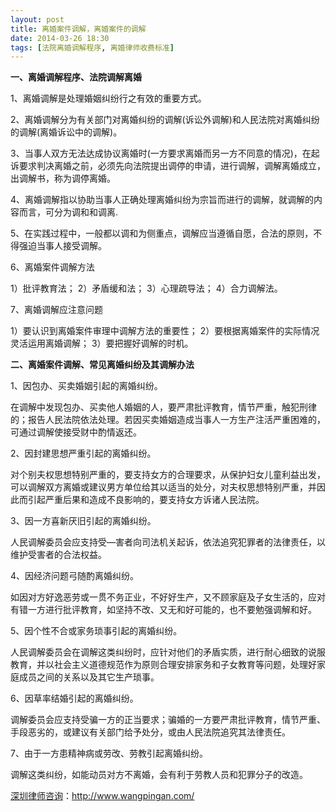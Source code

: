 ```yaml
---
layout: post
title: 离婚案件调解，离婚案件的调解
date: 2014-03-26 18:30
tags: [法院离婚调解程序, 离婚律师收费标准]
---
```

<strong>一、离婚调解程序、法院调解离婚</strong>

1、离婚调解是处理婚姻纠纷行之有效的重要方式。

2、离婚调解分为有关部门对离婚纠纷的调解(诉讼外调解)和人民法院对离婚纠纷的调解(离婚诉讼中的调解)。

3、当事人双方无法达成协议离婚时(一方要求离婚而另一方不同意的情况)，在起诉要求判决离婚之前，必须先向法院提出调停的申请，进行调解，调解离婚成立，出调解书，称为调停离婚。

4、离婚调解指以协助当事人正确处理离婚纠纷为宗旨而进行的调解，就调解的内容而言，可分为调和和调离.

5、在实践过程中，一般都以调和为侧重点，调解应当遵循自愿，合法的原则，不得强迫当事人接受调解。

6、离婚案件调解方法

1）批评教育法；
2）矛盾缓和法；
3）心理疏导法；
4）合力调解法。

7、离婚调解应注意问题

1）要认识到离婚案件审理中调解方法的重要性；
2）要根据离婚案件的实际情况灵活运用离婚调解；
3）要把握好调解的时机。

<strong>二、离婚案件调解、常见离婚纠纷及其调解办法</strong>

1、因包办、买卖婚姻引起的离婚纠纷。

在调解中发现包办、买卖他人婚姻的人，要严肃批评教育，情节严重，触犯刑律的；报告人民法院依法处理。若因买卖婚姻造成当事人一方生产注活严重困难的，可通过调解使接受财中酌情返还。

2、因封建思想严重引起的离婚纠纷。

对个别夫权思想特别严重的，要支持女方的合理要求，从保护妇女儿童利益出发，可以调解双方离婚或建议男方单位给其以适当的处分，对夫权思想特别严重，并因此而引起严重后果和造成不良影响的，要支持女方诉诸人民法院。

3、因一方喜新厌旧引起的离婚纠纷。

人民调解委员会应支持受—害者向司法机关起诉，依法追究犯罪者的法律责任，以维护受害者的合法权益。

4、因经济问题弓随酌离婚纠纷。

如因对方好逸恶劳或一贯不务正业，不好好生产，又不顾家庭及子女生活的，应对有错一方进行批评教育，如坚持不改、又无和好可能的，也不要勉强调解和好。

5、因个性不合或家务琐事引起的离婚纠纷。

人民调解委员会在调解这类纠纷时，应针对他们的矛盾实质，进行耐心细致的说服教育，并以社会主义道德规范作为原则合理安排家务和子女教育等问题，处理好家庭成员之间的关系以及其它生产琐事。

6、因草率结婚引起的离婚纠纷。

调解委员会应支持受骗一方的正当要求；骗婚的一方要严肃批评教育，情节严重、手段恶劣的，或建议有关部门给予处分，或由人民法院追究其法律责任。

7、由于一方患精神病或劳改、劳教引起离婚纠纷。

调解这类纠纷，如能动员对方不离婚，会有利于劳教人员和犯罪分子的改造。

<a href="http://www.wangpingan.com/">深圳律师咨询</a>：<a href="http://www.wangpingan.com/">http://www.wangpingan.com/</a>

